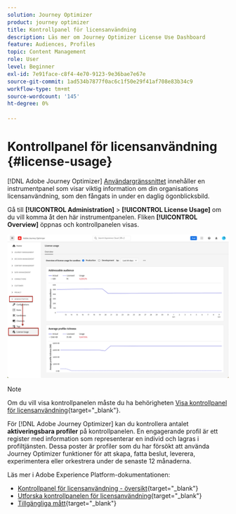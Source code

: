 ```yaml
---
solution: Journey Optimizer
product: journey optimizer
title: Kontrollpanel för licensanvändning
description: Läs mer om Journey Optimizer License Use Dashboard
feature: Audiences, Profiles
topic: Content Management
role: User
level: Beginner
exl-id: 7e91face-c8f4-4e70-9123-9e36bae7e67e
source-git-commit: 1ad534b7877f0ac6c1f50e29f41af708e83b34c9
workflow-type: tm+mt
source-wordcount: '145'
ht-degree: 0%

---
```


# Kontrollpanel för licensanvändning {#license-usage}

[!DNL Adobe Journey Optimizer] [Användargränssnittet](../start/user-interface.md) innehåller en instrumentpanel som visar viktig information om din organisations licensanvändning, som den fångats in under en daglig ögonblicksbild.

Gå till **[!UICONTROL Administration]** > **[!UICONTROL License Usage]** om du vill komma åt den här instrumentpanelen. Fliken **[!UICONTROL Overview]** öppnas och kontrollpanelen visas.

![Kontrollpanel för licensanvändning - översikt](assets/license-usage-dashboard.png)

>[!NOTE]
>
>Om du vill visa kontrollpanelen måste du ha behörigheten [Visa kontrollpanel för licensanvändning](https://experienceleague.adobe.com/docs/experience-platform/dashboards/permissions.html#available-permissions){target="_blank"}.

För [!DNL Adobe Journey Optimizer] kan du kontrollera antalet **aktiveringsbara profiler** på kontrollpanelen. En engagerande profil är ett register med information som representerar en individ och lagras i profiltjänsten. Dessa poster är profiler som du har försökt att använda Journey Optimizer funktioner för att skapa, fatta beslut, leverera, experimentera eller orkestrera under de senaste 12 månaderna.

Läs mer i Adobe Experience Platform-dokumentationen:

* [Kontrollpanel för licensanvändning - översikt](https://experienceleague.adobe.com/docs/experience-platform/dashboards/guides/license-usage.html){target="_blank"}
* [Utforska kontrollpanelen för licensanvändning](https://experienceleague.adobe.com/docs/experience-platform/dashboards/guides/license-usage.html#exploring-the-license-usage-dashboard){target="_blank"}
* [Tillgängliga mått](https://experienceleague.adobe.com/docs/experience-platform/dashboards/guides/license-usage.html#available-metrics){target="_blank"}
